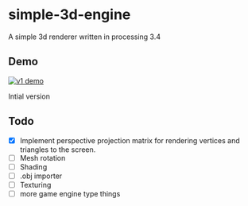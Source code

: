 # simple-3d-engine
A simple 3d renderer written in processing 3.4

## Demo
[![v1 demo](https://i.gyazo.com/b7278d961b22fe0c5e1cee58ae740c77.gif)](https://gyazo.com/b7278d961b22fe0c5e1cee58ae740c77)

Intial version

## Todo
* [x] Implement perspective projection matrix for rendering vertices and triangles to the screen.
* [ ] Mesh rotation
* [ ] Shading
* [ ] .obj importer
* [ ] Texturing
* [ ] more game engine type things
